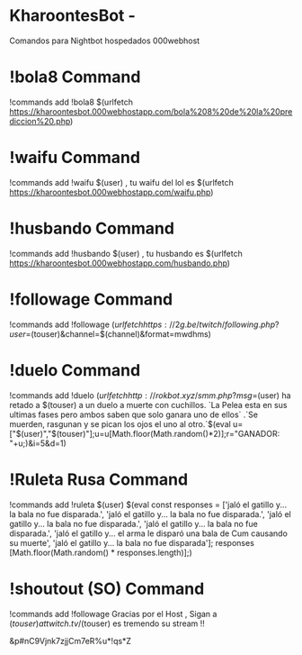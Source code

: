# KharoontesBot -

 Comandos para Nightbot hospedados 000webhost






# !bola8 Command

!commands add !bola8 $(urlfetch https://kharoontesbot.000webhostapp.com/bola%208%20de%20la%20prediccion%20.php)

# !waifu Command

!commands add !waifu $(user) , tu waifu del lol es $(urlfetch https://kharoontesbot.000webhostapp.com/waifu.php)

# !husbando Command

!commands add !husbando $(user) , tu husbando es $(urlfetch https://kharoontesbot.000webhostapp.com/husbando.php)

# !followage Command

!commands add !followage $(urlfetch https://2g.be/twitch/following.php?user=$(touser)&channel=$(channel)&format=mwdhms)

# !duelo Command

!commands add !duelo $(urlfetch http://rokbot.xyz/smm.php?msg=$(user) ha retado a $(touser) a un duelo a muerte con cuchillos.
`La Pelea esta en sus ultimas fases pero ambos saben que solo ganara uno de ellos` .`Se muerden, rasgunan y se pican los ojos el uno al otro.`$(eval u=["$(user)","$(touser)"];u=u[Math.floor(Math.random()*2)];r="GANADOR: "+u;)&i=5&d=1)

# !Ruleta Rusa Command

!commands add !ruleta $(user) $(eval const responses = ['jaló el gatillo y... la bala no fue disparada.', 'jaló el gatillo y... la bala no fue disparada.', 'jaló el gatillo y... la bala no fue disparada.', 'jaló el gatillo y... la bala no fue disparada.', 'jaló el gatillo y... el arma le disparó una bala de Cum causando su muerte', 'jaló el gatillo y... la bala no fue disparada']; responses [Math.floor(Math.random() * responses.length)];)

# !shoutout (SO) Command

!commands add !followage Gracias por el Host , Sigan a $(touser) at twitch.tv/$(touser) es tremendo su stream !!




&p#nC9Vjnk7zjjCm7eR%u*!qs*Z

